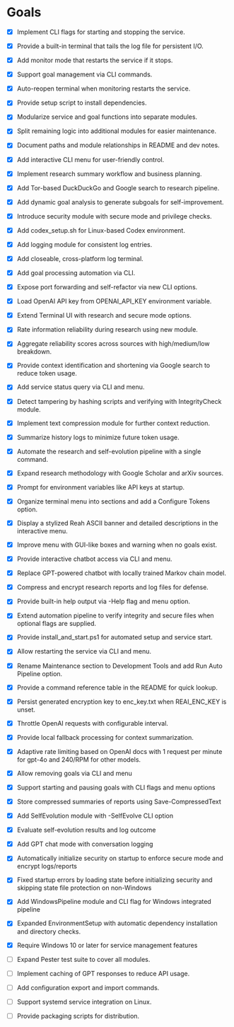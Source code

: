 # Goals

- [x] Implement CLI flags for starting and stopping the service.
- [x] Provide a built-in terminal that tails the log file for persistent I/O.
- [x] Add monitor mode that restarts the service if it stops.
- [x] Support goal management via CLI commands.
- [x] Auto-reopen terminal when monitoring restarts the service.
- [x] Provide setup script to install dependencies.
- [x] Modularize service and goal functions into separate modules.
- [x] Split remaining logic into additional modules for easier maintenance.
- [x] Document paths and module relationships in README and dev notes.
- [x] Add interactive CLI menu for user-friendly control.
- [x] Implement research summary workflow and business planning.
- [x] Add Tor-based DuckDuckGo and Google search to research pipeline.
- [x] Add dynamic goal analysis to generate subgoals for self-improvement.
- [x] Introduce security module with secure mode and privilege checks.
- [x] Add codex_setup.sh for Linux-based Codex environment.
- [x] Add logging module for consistent log entries.
- [x] Add closeable, cross-platform log terminal.
- [x] Add goal processing automation via CLI.
- [x] Expose port forwarding and self-refactor via new CLI options.
- [x] Load OpenAI API key from OPENAI_API_KEY environment variable.
- [x] Extend Terminal UI with research and secure mode options.
- [x] Rate information reliability during research using new module.
- [x] Aggregate reliability scores across sources with high/medium/low breakdown.
- [x] Provide context identification and shortening via Google search to reduce token usage.
- [x] Add service status query via CLI and menu.
- [x] Detect tampering by hashing scripts and verifying with IntegrityCheck module.
- [x] Implement text compression module for further context reduction.
- [x] Summarize history logs to minimize future token usage.
- [x] Automate the research and self-evolution pipeline with a single command.
- [x] Expand research methodology with Google Scholar and arXiv sources.
- [x] Prompt for environment variables like API keys at startup.
- [x] Organize terminal menu into sections and add a Configure Tokens option.
- [x] Display a stylized Reah ASCII banner and detailed descriptions in the interactive menu.
- [x] Improve menu with GUI-like boxes and warning when no goals exist.
- [x] Provide interactive chatbot access via CLI and menu.
- [x] Replace GPT-powered chatbot with locally trained Markov chain model.
- [x] Compress and encrypt research reports and log files for defense.
- [x] Provide built-in help output via -Help flag and menu option.
- [x] Extend automation pipeline to verify integrity and secure files when optional flags are supplied.
- [x] Provide install_and_start.ps1 for automated setup and service start.
- [x] Allow restarting the service via CLI and menu.
- [x] Rename Maintenance section to Development Tools and add Run Auto Pipeline option.
- [x] Provide a command reference table in the README for quick lookup.
- [x] Persist generated encryption key to enc_key.txt when REAI_ENC_KEY is unset.
- [x] Throttle OpenAI requests with configurable interval.
- [x] Provide local fallback processing for context summarization.
- [x] Adaptive rate limiting based on OpenAI docs with 1 request per minute for gpt-4o and 240/RPM for other models.
- [x] Allow removing goals via CLI and menu
- [x] Support starting and pausing goals with CLI flags and menu options
- [x] Store compressed summaries of reports using Save-CompressedText
- [x] Add SelfEvolution module with -SelfEvolve CLI option
- [x] Evaluate self-evolution results and log outcome
- [x] Add GPT chat mode with conversation logging
- [x] Automatically initialize security on startup to enforce secure mode and encrypt logs/reports
- [x] Fixed startup errors by loading state before initializing security and skipping state file protection on non-Windows
- [x] Add WindowsPipeline module and CLI flag for Windows integrated pipeline
- [x] Expanded EnvironmentSetup with automatic dependency installation and directory checks.

- [x] Require Windows 10 or later for service management features
- [ ] Expand Pester test suite to cover all modules.
- [ ] Implement caching of GPT responses to reduce API usage.
- [ ] Add configuration export and import commands.
- [ ] Support systemd service integration on Linux.
- [ ] Provide packaging scripts for distribution.
